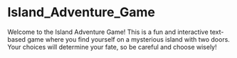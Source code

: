 # Island_Adventure_Game
Welcome to the Island Adventure Game! This is a fun and interactive text-based game where you find yourself on a mysterious island with two doors. Your choices will determine your fate, so be careful and choose wisely!
